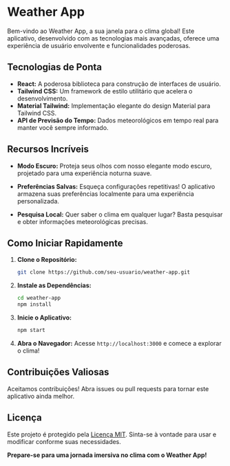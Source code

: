 # Weather App

Bem-vindo ao Weather App, a sua janela para o clima global! Este aplicativo, desenvolvido com as tecnologias mais avançadas, oferece uma experiência de usuário envolvente e funcionalidades poderosas.

## Tecnologias de Ponta

- **React:** A poderosa biblioteca para construção de interfaces de usuário.
- **Tailwind CSS:** Um framework de estilo utilitário que acelera o desenvolvimento.
- **Material Tailwind:** Implementação elegante do design Material para Tailwind CSS.
- **API de Previsão do Tempo:** Dados meteorológicos em tempo real para manter você sempre informado.

## Recursos Incríveis

- **Modo Escuro:** Proteja seus olhos com nosso elegante modo escuro, projetado para uma experiência noturna suave.

- **Preferências Salvas:** Esqueça configurações repetitivas! O aplicativo armazena suas preferências localmente para uma experiência personalizada.

- **Pesquisa Local:** Quer saber o clima em qualquer lugar? Basta pesquisar e obter informações meteorológicas precisas.

## Como Iniciar Rapidamente

1. **Clone o Repositório:**
    ```bash
    git clone https://github.com/seu-usuario/weather-app.git
    ```

2. **Instale as Dependências:**
    ```bash
    cd weather-app
    npm install
    ```

3. **Inicie o Aplicativo:**
    ```bash
    npm start
    ```

4. **Abra o Navegador:**
    Acesse `http://localhost:3000` e comece a explorar o clima!

## Contribuições Valiosas

Aceitamos contribuições! Abra issues ou pull requests para tornar este aplicativo ainda melhor.

## Licença

Este projeto é protegido pela [Licença MIT](LICENSE). Sinta-se à vontade para usar e modificar conforme suas necessidades.

**Prepare-se para uma jornada imersiva no clima com o Weather App!**
